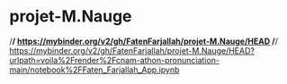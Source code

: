 # projet-M.Nauge
/******/
https://mybinder.org/v2/gh/FatenFarjallah/projet-M.Nauge/HEAD
/******/
https://mybinder.org/v2/gh/FatenFarjallah/projet-M.Nauge/HEAD?urlpath=voila%2Frender%2Fcnam-athon-pronunciation-main/notebook%2FFaten_Farjallah_App.ipynb

